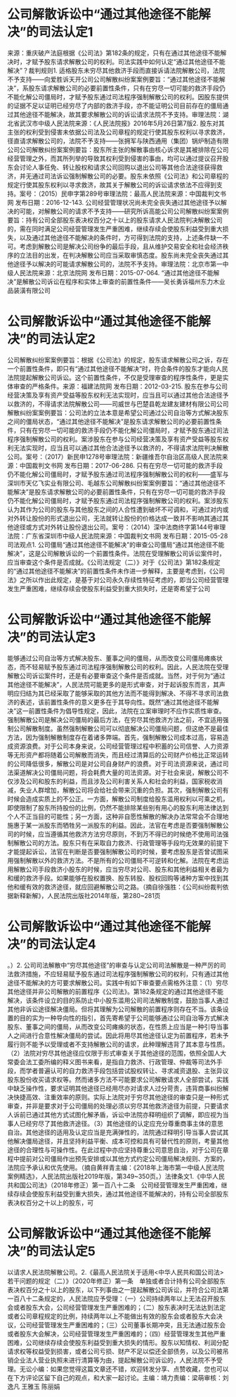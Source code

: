 # 公司解散诉讼中“通过其他途径不能解决”的司法认定1

来源：重庆破产法庭根据《公司法》第182条的规定，只有在通过其他途径不能解决时，才赋予股东请求解散公司的权利。司法实践中如何认定“通过其他途径不能解决”？裁判规则1. 适格股东未穷尽其他救济手段而直接诉请法院解散公司，法院不予支持——向爱胜诉天开公司公司解散纠纷案案例要旨：“通过其他途径不能解决”，系股东请求解散公司的必要前置性条件，只有在穷尽一切可能的救济手段仍不能化解公司僵局时，才赋予股东通过司法程序强制解散公司的权利。因股东提供的证据不足以证明已经穷尽了内部的救济手段，亦不能证明公司目前存在的僵局通过其他途径不能解决，故其要求解散公司的诉讼请求法院不予支持。审理法院：湖北省武汉市中级人民法院来源：《人民法院报》2016年5月26日第7版2. 股东对其主张的权利受到侵害未依据公司法及公司章程的规定行使其股东权利以寻求救济，径直请求解散公司的，法院不予支持——张拥军与陕西通用（集团）锅炉制造有限公司公司解散纠纷案案例要旨：股东所主张的解散事由核心诉求是其被排除在公司经营管理之外，而其所列举的导致其权利受到侵害的事由，均可以通过提议召开股东会讨论人事任免、转让股权和请求公司回购以退出公司等其他合法途径获得救济，并无通过司法诉讼强制解散公司的必要。股东未依照《公司法》和公司章程的规定行使其股东权利以寻求救济，故其关于解散公司的诉讼请求依法不应得到支持。案号：（2015）民申字第289号审理法院：最高人民法院来源：中国裁判文书网 发布日期：2016-12-143. 公司经营管理状况尚未完全丧失通过其他途径予以解决的可能，对解散公司的请求不予支持——研究所诉高能公司公司解散纠纷案案例要旨：持有公司全部股东表决权百分之十以上的股东请求人民法院判决解散公司的，需在同时满足公司经营管理发生严重困难，继续存续会使股东利益受到重大损失，以及通过其他途径不能解决的条件时，方可得到法院的支持，上述条件缺一不可。考虑到解散公司是解决公司纷争的最后手段，且从维护交易安全和社会经济秩序的立法目的出发，在判决解散公司应当采取审慎态度。股东尚未完全丧失通过其他途径予以解决的可能请求解散公司的，法院不予支持。审理法院：北京市第一中级人民法院来源：北京法院网 发布日期：2015-07-064. “通过其他途径不能解决”是解散公司诉讼在程序和实体上审查的前置性条件——吴长勇诉福州东力木业品装潢有限公司

# 公司解散诉讼中“通过其他途径不能解决”的司法认定2

公司解散纠纷案案例要旨：根据《公司法》的规定，股东请求解散公司之诉，存在一个前置性条件，即只有“通过其他途径不能解决”时，符合条件的股东才能向人民法院提起解散公司诉讼。这个前置性条件，不仅是受理审查的程序性条件，更是实体审查的严格条件。来源：福建法院网 发布日期：2012-03-215. 股东在参与公司经营决策及享有资产受益等股东权利无法实现时，应当且可以通过其他合法途径予以救济的，不得请求法院解散公司——司威世与巴楚县乾龙建友建材有限公司公司解散纠纷案案例要旨：公司法的立法本意是希望公司通过公司自治等方式解决股东之间的僵局状态，“通过其他途径不能解决”是股东请求解散公司的必要前置性条件，只有在穷尽一切可能的救济手段仍不能化解公司僵局时，才赋予股东通过司法程序强制解散公司的权利。案涉股东在参与公司经营决策及享有资产受益等股东权利无法实现时，应当且可以通过其他合法途径予以救济的，不得请求法院判决解散公司。案号：（2017）新民申1278号审理法院：新疆维吾尔自治区高级人民法院来源：中国裁判文书网 发布日期：2017-06-286. 只有在穷尽一切可能的救济手段仍不能化解公司僵局时，才赋予股东通过司法程序强制解散公司的权利——盛军与深圳市天亿飞实业有限公司、毛越东公司解散纠纷案案例要旨：“通过其他途径不能解决”是股东请求解散公司的必要前置性条件，只有在穷尽一切可能的救济手段仍不能化解公司僵局时，才赋予股东通过司法程序强制解散公司的权利。案涉股东认为其作为公司的股东与其他股东之间的人合性遭到破坏不可调和，可通过对内或对外转让股份的形式退出公司，无法就转让股份的价格达成一致并不影响其通过其他途径或方式对外转让股份退出公司。案号：（2014）深中法商终字第144号审理法院：广东省深圳市中级人民法院来源：中国裁判文书网 发布日期：2015-05-28司法观点1. 公司僵局“通过其他途径不能解决”的审查公司僵局“通过其他途径不能解决”，这是公司解散诉讼的一个前置性条件。法院在受理解散公司诉讼案件时，应当审查这个条件是否成就。《公司法规定（二）》对于《公司法》第182条规定的“通过其他途径不能解决”的前置性条件未作进一步解释，主要是考虑到，《公司法》之所以作出此规定，是基于对公司永久存续性特征考虑的，即当公司经营管理发生严重困难，继续存续会使股东利益受到重大损失时，还是寄希望于公司

# 公司解散诉讼中“通过其他途径不能解决”的司法认定3

能够通过公司自治等方式解决股东、董事之间的僵局，从而改变公司僵局瘫痪状态，而不轻易赋予股东通过司法程序强制解散公司的权利。因此，人民法院在受理解散公司诉讼案件时，还是有必要审查这个条件是否成就。当然，对于何为“通过其他途径不能解决”，人民法院可能更多的是形式审查，对于起诉股东而言，其声明应归结为其已经采取了能够采取的其他方法而不能得到解决、不得不寻求司法救济的表述，该前置性条件的意义更多在于其导向性。既然“通过其他途径不能解决”这一前置性条件为倡导性规定，因此，法院在立案审理时不应作实质性审查。强制解散公司是解决公司僵局的最后方法，在穷尽其他救济方法之前，不宜适用强制公司解散制度。虽然强制解散公司可以彻底解决公司僵局问题，但这绝不是最佳方法，因为强制解散制度存在着诸多弊端。首先，强制解散公司成本过高，容易造成资源浪费。对于公司本身来说，公司经营管理过程中积蓄的公司信誉、人力资源等无形资产都将随着公司解散而消失，而且经过清算后的公司财产价格比正常运转的公司降低很多，解散公司是对公司自身财产的浪费。对于司法资源来说，通过司法渠道解决公司僵局问题，将会耗费大量的司法资源。对于社会来说，解散公司不仅涉及公司和股东的利益，而且涉及公司利害关系人和社会的利益，国家税收消减，失业人群增加，解散公司将会给社会带来沉重的负担。其次，强制解散公司有时候会造成实质上的不公正。一方面，解散公司制度给股东滥用权利以可乘之机，即使限制了股东所持股份的比例，仍然不能排除某些别有用心的股东利用法律达到个人不正当目的可能性；另一方面，这种非自愿性解散的解决办法常常会不合理地施惠于某一派股东而牺牲另一派股东的利益。因此，法官在考虑是否要强制解散公司的时候，应当遵循其他救济方法穷尽原则，不到万不得已的时候绝不使用司法强制解散公司的方法。股东只有在采取自力救济、行政管理等手段均无效果的前提下才能提起诉讼，法官在判断是否要强制解散公司的时候，要考虑股东是否曾试图采用强制解散以外的救济方法。不是所有的公司僵局不可逆转和化解。法院在考虑运用解散公司手段救济小股东的时候，应当穷尽对公司、股东和其他利益相关者最为和缓的救济手段。如果能够在股权置换、股东转股、股权回购等诸种方案中找到其他和缓有效的救济途径，就应回避解散公司之路。（摘自徐强胜：《公司纠纷裁判依据新释新解》，人民法院出版社2014年版，第280~281页

# 公司解散诉讼中“通过其他途径不能解决”的司法认定4

。）2. 公司司法解散中“穷尽其他途径”的审查与认定公司司法解散是一种严厉的司法救济措施，不应轻易赋予股东通过司法程序强制解散公司的权利，只有通过其他途径不能解决的方可要求解散公司。实践中有如下审查要点需格外注意：（1）穷尽其他途径并非公司解散的前置程序《公司法》。第182条规定的通过其他途径不能解决，该条件设立的目的系防止中小股东滥用公司司法解散制度，鼓励当事人通过其他非诉讼途径解决僵局。但将其理解为公司解散的前置程序则存在不当。该条设置的目的实为一种导向性的指引，首先寄希望于公司能够通过公司自治等方式解决股东、董事之间的僵局，从而改变公司瘫痪的状态，在性质上应当是一种引导当事人之间进行合意性解决僵局的尝试。因此将用尽其他途径认定为前置程序，若未予履行则不能予以受理或者不支持解散公司的请求，此种理解违背了其本意与性质。（2）法院对穷尽其他途径应仅限于形式审查关于其他途径的范围，依照全国人大常委会法工委所编的释义图书来看，是指自力救济、行政管理、仲裁等司法外手段，而学者普遍认可的自力救济手段包括尝试股权转让、寻求减资退股、主张异议股东股份收买请求权等。然而诸多方法不可能要求公司解散请求人全部尝试，实践中缺乏操作性，要求证明其他途径已经用尽亦对请求人过分苛责，违背商事纠纷解决快捷高效、注重效率的原则。实际上法院对于穷尽其他途径的审查只是一种形式审查，并非是要求对于公司僵局的处理必须以穷尽其他救济途径为前提，只要请求人诉前已通过其他方式试图化解矛盾，诉讼中法院亦释明组织了调解，即应视为当事人已经穷尽了其他救济途径。（3）其他途径的认定应充分尊重商事主体的意思自治。其他途径的适用及认定应当是充满弹性的，法院通过释明引导当事人尝试其他解决僵局途径，并且坚持利益平衡、成本可控和具有可替代性的原则，考量其他途径的合理性与可操作性。在此过程中亦应坚持尊重公司意思自治，对于公司在章程中提前对公司僵局作出预先安排或以其他方式约定公司僵局解决规则、方案的，法院应予承认和优先使用。（摘自黄祥青主编：《2018年上海市第一中级人民法院案例精选》，人民法院出版社2019年版，第349~350页。）法律条文1.《中华人民共和国公司法》（2018年修正）第一百八十二条　公司经营管理发生严重困难，继续存续会使股东利益受到重大损失，通过其他途径不能解决的，持有公司全部股东表决权百分之十以上的股东，可

# 公司解散诉讼中“通过其他途径不能解决”的司法认定5

以请求人民法院解散公司。2.《最高人民法院关于适用<中华人民共和国公司法>若干问题的规定（二）》（2020年修正）第一条　单独或者合计持有公司全部股东表决权百分之十以上的股东，以下列事由之一提起解散公司诉讼，并符合公司法第一百八十二条规定的，人民法院应予受理：（一）公司持续两年以上无法召开股东会或者股东大会，公司经营管理发生严重困难的；（二）股东表决时无法达到法定或者公司章程规定的比例，持续两年以上不能做出有效的股东会或者股东大会决议，公司经营管理发生严重困难的；（三）公司董事长期冲突，且无法通过股东会或者股东大会解决，公司经营管理发生严重困难的；（四）经营管理发生其他严重困难，公司继续存续会使股东利益受到重大损失的情形。股东以知情权、利润分配请求权等权益受到损害，或者公司亏损、财产不足以偿还全部债务，以及公司被吊销企业法人营业执照未进行清算等为由，提起解散公司诉讼的，人民法院不予受理。无讼小编：如果您觉得这篇文章还不错，欢迎转发分享、点赞收藏，您也可以在下方评论区留下自己的观点，和大家一起讨论。主编：靖力责编：梁萌审核：刘逸凡 王雅玉 陈丽娟

